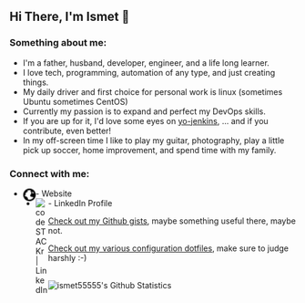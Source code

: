 ## Hi There, I'm Ismet 👋

### Something about me:
- I'm a father, husband, developer, engineer, and a life long learner.
- I love tech, programming, automation of any type, and just creating things.
- My daily driver and first choice for personal work is linux (sometimes Ubuntu sometimes CentOS) 
- Currently my passion is to expand and perfect my DevOps skills.
- If you are up for it, I'd love some eyes on [yo-jenkins](https://github.com/ismet55555/yo-jenkins), ... and if you contribute, even better!
- In my off-screen time I like to play my guitar, photography, play a little pick up soccer, home improvement, and spend time with my family.


### Connect with me:

- [<img align="left" alt="codeSTACKr.com" width="22px" src="https://raw.githubusercontent.com/iconic/open-iconic/master/svg/globe.svg" />][website] - Website
- [<img align="left" alt="codeSTACKr | LinkedIn" width="22px" src="https://cdn.jsdelivr.net/npm/simple-icons@v3/icons/linkedin.svg" />][linkedin] - LinkedIn Profile

[Check out my Github gists](https://gist.github.com/ismet55555), maybe something useful there, maybe not.

[Check out my various configuration dotfiles](https://github.com/ismet55555/dotfiles), make sure to judge harshly :-)

<br />

<!-- GitHub Stats -->
<img align="left" alt="ismet55555's Github Statistics" src="https://github-readme-stats-phi-wheat.vercel.app/api?username=ismet55555&show_icons=true&hide_border=true" />

<br />




<!-- Top Languages Used -->
<!-- [![Top Langs](https://github-readme-stats-phi-wheat.vercel.app/api/top-langs/?username=ismet55555)](https://github.com/anuraghazra/github-readme-stats) -->

<!-- Variables -->
[website]: https://www.IsmetHandzic.com/
[linkedin]: https://www.linkedin.com/in/ismet-hand%C5%BEi%C4%87-phd-b6b00033/
